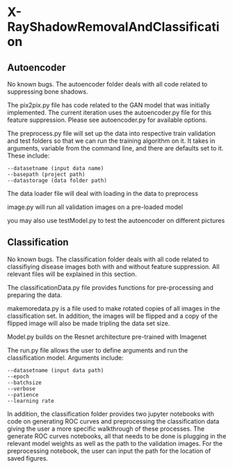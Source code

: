 # X-RayShadowRemovalAndClassification

## Autoencoder

No known bugs. The autoencoder folder deals with all code related to suppressing bone shadows.

The pix2pix.py file has code related to the GAN model that was initially implemented. The current iteration uses the autoencoder.py file for this feature suppression. Please see autoencoder.py for available options. 

The preprocess.py file will set up the data into respective train validation and test folders so that we can run the training algorithm on it. It takes in arguments, variable from the command line, and there are defaults set to it. These include:

    --datasetname (input data name)
    --basepath (project path)
    --datastorage (data folder path)

The data loader file will deal with loading in the data to preprocess

image.py will run all validation images on a pre-loaded model

you may also use testModel.py to test the autoencoder on different pictures

## Classification

No known bugs. The classification folder deals with all code related to classifiying disease images both with and without feature suppression. All relevant files will be explained in this section.

The classificationData.py file provides functions for pre-processing and preparing the data.

makemoredata.py is a file used to make rotated copies of all images in the classification set. In addition, the images will be flipped and a copy of the flipped image will also be made tripling the data set size.

Model.py builds on the Resnet architecture pre-trained with Imagenet

The run.py file allows the user to define arguments and run the classification model. Arguments include:

    --datasetname (input data path)
    --epoch
    --batchsize
    --verbose
    --patience
    --learning rate

In addition, the classification folder provides two jupyter notebooks with code on generating ROC curves and preprocessing the classification data giving the user a more specific walkthrough of these processes. The generate ROC curves notebooks, all that needs to be done is plugging in the relevant model weights as well as the path to the validation images. For the preprocessing notebook, the user can input the path for the location of saved figures.
